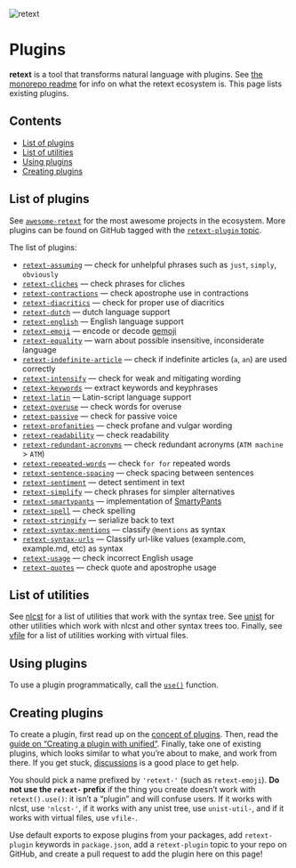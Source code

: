 ![retext][logo]

# Plugins

**retext** is a tool that transforms natural language with plugins.
See [the monorepo readme][retext] for info on what the retext ecosystem is.
This page lists existing plugins.

## Contents

*   [List of plugins](#list-of-plugins)
*   [List of utilities](#list-of-utilities)
*   [Using plugins](#using-plugins)
*   [Creating plugins](#creating-plugins)

## List of plugins

See [`awesome-retext`][awesome-retext] for the most awesome projects in the
ecosystem.
More plugins can be found on GitHub tagged with the
[`retext-plugin` topic][topic].

The list of plugins:

*   [`retext-assuming`](https://github.com/davidhund/retext-assuming)
    — check for unhelpful phrases such as `just`, `simply`, `obviously`
*   [`retext-cliches`](https://github.com/dunckr/retext-cliches)
    — check phrases for cliches
*   [`retext-contractions`](https://github.com/retextjs/retext-contractions)
    — check apostrophe use in contractions
*   [`retext-diacritics`](https://github.com/retextjs/retext-diacritics)
    — check for proper use of diacritics
*   [`retext-dutch`](https://github.com/retextjs/retext/tree/main/packages/retext-dutch)
    — dutch language support
*   [`retext-english`](https://github.com/retextjs/retext/tree/main/packages/retext-english)
    — English language support
*   [`retext-emoji`](https://github.com/retextjs/retext-emoji)
    — encode or decode [gemoji](https://github.com/github/gemoji)
*   [`retext-equality`](https://github.com/retextjs/retext-equality)
    — warn about possible insensitive, inconsiderate language
*   [`retext-indefinite-article`](https://github.com/retextjs/retext-indefinite-article)
    — check if indefinite articles (`a`, `an`) are used correctly
*   [`retext-intensify`](https://github.com/retextjs/retext-intensify)
    — check for weak and mitigating wording
*   [`retext-keywords`](https://github.com/retextjs/retext-keywords)
    — extract keywords and keyphrases
*   [`retext-latin`](https://github.com/retextjs/retext/tree/main/packages/retext-latin)
    — Latin-script language support
*   [`retext-overuse`](https://github.com/dunckr/retext-overuse)
    — check words for overuse
*   [`retext-passive`](https://github.com/retextjs/retext-passive)
    — check for passive voice
*   [`retext-profanities`](https://github.com/retextjs/retext-profanities)
    — check profane and vulgar wording
*   [`retext-readability`](https://github.com/retextjs/retext-readability)
    — check readability
*   [`retext-redundant-acronyms`](https://github.com/retextjs/retext-redundant-acronyms)
    — check redundant acronyms (`ATM machine` > `ATM`)
*   [`retext-repeated-words`](https://github.com/retextjs/retext-repeated-words)
    — check `for for` repeated words
*   [`retext-sentence-spacing`](https://github.com/retextjs/retext-sentence-spacing)
    — check spacing between sentences
*   [`retext-sentiment`](https://github.com/retextjs/retext-sentiment)
    — detect sentiment in text
*   [`retext-simplify`](https://github.com/retextjs/retext-simplify)
    — check phrases for simpler alternatives
*   [`retext-smartypants`](https://github.com/retextjs/retext-smartypants)
    — implementation of [SmartyPants](https://daringfireball.net/projects/smartypants/)
*   [`retext-spell`](https://github.com/retextjs/retext-spell)
    — check spelling
*   [`retext-stringify`](https://github.com/retextjs/retext/tree/main/packages/retext-stringify)
    — serialize back to text
*   [`retext-syntax-mentions`](https://github.com/retextjs/retext-syntax-mentions)
    — classify `@mentions` as syntax
*   [`retext-syntax-urls`](https://github.com/retextjs/retext-syntax-urls)
    — Classify url-like values (example.com, example.md, etc) as syntax
*   [`retext-usage`](https://github.com/admhlt/retext-usage)
    — check incorrect English usage
*   [`retext-quotes`](https://github.com/retextjs/retext-quotes)
    — check quote and apostrophe usage

## List of utilities

See [nlcst][nlcst-util] for a list of utilities that work with the syntax tree.
See [unist][unist-util] for other utilities which work with nlcst and other
syntax trees too.
Finally, see [vfile][vfile-util] for a list of utilities working with virtual
files.

## Using plugins

To use a plugin programmatically, call the [`use()`][unified-use] function.

## Creating plugins

To create a plugin, first read up on the [concept of plugins][unified-plugins].
Then, read the [guide on “Creating a plugin with unified”][guide].
Finally, take one of existing plugins, which looks similar to what you’re about
to make, and work from there.
If you get stuck, [discussions][] is a good place to get help.

You should pick a name prefixed by `'retext-'` (such as `retext-emoji`).
**Do not use the `retext-` prefix** if the thing you create doesn’t work with
`retext().use()`: it isn’t a “plugin” and will confuse users.
If it works with nlcst, use `'nlcst-'`, if it works with any unist tree, use
`unist-util-`, and if it works with virtual files, use `vfile-`.

Use default exports to expose plugins from your packages, add `retext-plugin`
keywords in `package.json`, add a `retext-plugin` topic to your repo on GitHub,
and create a pull request to add the plugin here on this page!

<!--Definitions:-->

[logo]: https://raw.githubusercontent.com/retextjs/retext/3420f05/logo.svg?sanitize=true

[retext]: https://github.com/retextjs/retext

[awesome-retext]: https://github.com/retextjs/awesome-retext

[nlcst-util]: https://github.com/syntax-tree/nlcst#list-of-utilities

[unist-util]: https://github.com/syntax-tree/unist#unist-node-utilties

[vfile-util]: https://github.com/vfile/vfile#utilities

[unified-use]: https://github.com/unifiedjs/unified#processoruseplugin-options

[unified-plugins]: https://github.com/unifiedjs/unified#plugin

[discussions]: https://github.com/retextjs/retext/discussions

[guide]: https://unifiedjs.com/learn/guide/create-a-plugin/

[topic]: https://github.com/topics/retext-plugin

